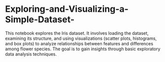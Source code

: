 # Exploring-and-Visualizing-a-Simple-Dataset-
This notebook explores the Iris dataset. It involves loading the dataset, examining its structure, and using visualizations (scatter plots, histograms, and box plots) to analyze relationships between features and differences among flower species. The goal is to gain insights through basic exploratory data analysis techniques.
